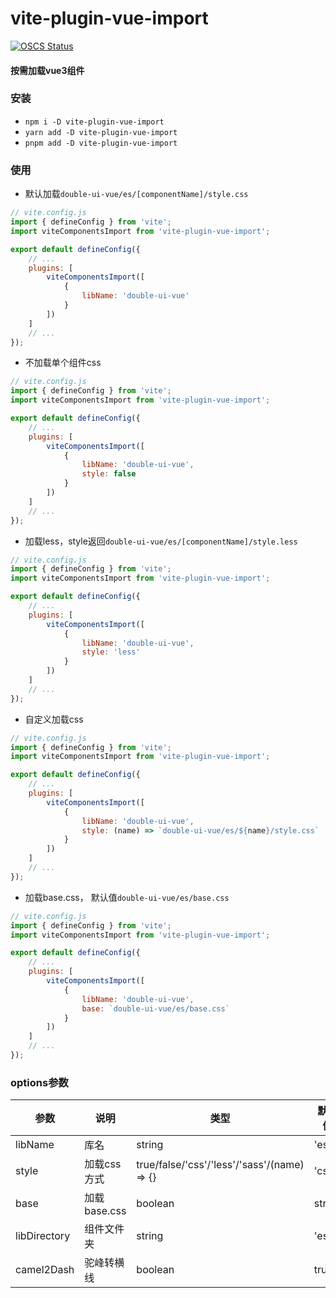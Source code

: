 # vite-plugin-vue-import

[![OSCS Status](https://www.oscs1024.com/platform/badge/xiongshuang/vite-plugin-vue-import.svg?size=small)](https://www.oscs1024.com/project/xiongshuang/vite-plugin-vue-import?ref=badge_small)

#### 按需加载vue3组件

### 安装
- `npm i -D vite-plugin-vue-import`
- `yarn add -D vite-plugin-vue-import`
- `pnpm add -D vite-plugin-vue-import`

### 使用

- 默认加载`double-ui-vue/es/[componentName]/style.css`
```js
// vite.config.js
import { defineConfig } from 'vite';
import viteComponentsImport from 'vite-plugin-vue-import';

export default defineConfig({
    // ...
    plugins: [
        viteComponentsImport([
            {
                libName: 'double-ui-vue'
            }
        ])
    ]
    // ...
});

```

- 不加载单个组件css
```js
// vite.config.js
import { defineConfig } from 'vite';
import viteComponentsImport from 'vite-plugin-vue-import';

export default defineConfig({
    // ...
    plugins: [
        viteComponentsImport([
            {
                libName: 'double-ui-vue',
                style: false
            }
        ])
    ]
    // ...
});

```

- 加载less，style返回`double-ui-vue/es/[componentName]/style.less`
```js
// vite.config.js
import { defineConfig } from 'vite';
import viteComponentsImport from 'vite-plugin-vue-import';

export default defineConfig({
    // ...
    plugins: [
        viteComponentsImport([
            {
                libName: 'double-ui-vue',
                style: 'less'
            }
        ])
    ]
    // ...
});

```

- 自定义加载css
```js
// vite.config.js
import { defineConfig } from 'vite';
import viteComponentsImport from 'vite-plugin-vue-import';

export default defineConfig({
    // ...
    plugins: [
        viteComponentsImport([
            {
                libName: 'double-ui-vue',
                style: (name) => `double-ui-vue/es/${name}/style.css`
            }
        ])
    ]
    // ...
});

```

- 加载base.css， 默认值`double-ui-vue/es/base.css`
```js
// vite.config.js
import { defineConfig } from 'vite';
import viteComponentsImport from 'vite-plugin-vue-import';

export default defineConfig({
    // ...
    plugins: [
        viteComponentsImport([
            {
                libName: 'double-ui-vue',
                base: `double-ui-vue/es/base.css`
            }
        ])
    ]
    // ...
});

```

### options参数

| 参数           | 说明         | 类型                                    | 默认值   | 必须    |
|--------------|------------|---------------------------------------|-------|-------|
| libName      | 库名         | string                                | 'es'  | true  |
| style        | 加载css方式    | true/false/'css'/'less'/'sass'/(name) => {} | 'css' | false |
| base         | 加载base.css | boolean      | string | false | false |
| libDirectory | 组件文件夹      | string       | 'es'  | false    |
| camel2Dash   | 驼峰转横线      | boolean       | true  | false    |
